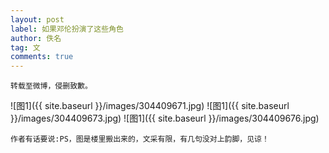 ```yaml
---
layout: post
label: 如果邓伦扮演了这些角色
author: 佚名
tag: 文
comments: true
---
```


    转载至微博，侵删致歉。


![图1]({{ site.baseurl }}/images/304409671.jpg)
![图1]({{ site.baseurl }}/images/304409673.jpg)
![图1]({{ site.baseurl }}/images/304409676.jpg)

    作者有话要说:PS，图是楼里搬出来的，文采有限，有几句没对上韵脚，见谅！
